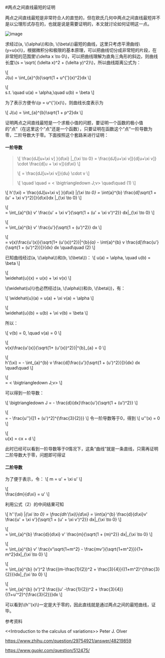 #两点之间直线最短的证明



两点之间直线最短是非常符合人的直觉的，但在欧氏几何中两点之间直线最短并不是以公理形式存在的，也就是说是需要证明的，本文就讨论如何证明这一点。

![image](http://www.luolei.info/source/images/line.png)

求经过(a, \\(\alpha\\))和(b, \\(\beta\\))最短的曲线，这里只考虑平滑曲线\\(y=u(x)\\)，根据微积分和极限的基本原理，可以把曲线切分成非常短的片段，在非常短的范围里\\(\delta x \to 0\\)，可以把曲线理解为直角三角形的斜边，则曲线长度\\(s = \sqrt{ (\delta x)^2 + (\delta y)^2}\\)，所以曲线距离公式为：


\\[   
J(u) = \int_{a}^{b}\sqrt{1 + u^{'}(x)^2}dx 
\\]

\\[   
s.t. \quad u(a) = \alpha,\quad u(b) = \beta
\\]


为了表示方便令\\(p = u^{'}(x)\\)，则曲线长度表示为

\\[
J(u) = \int_{a}^{b}\sqrt{1 + p^2}dx 
\\]

证明两点之间直线最短是一个求极小值的问题，要证明一个函数的极小值的“点”（在这里这个“点”还是一个函数），只要证明在函数这个“点”一阶导数为零，二阶导数大于零。下面按照这个套路来进行证明：

#### 一阶导数



> 
> \\[
>  \frac{dJ[u+\xi v] }{d\xi} |_{\xi \to 0} = \frac{dJ[u+\xi v]}{d[u+\xi v]} \cdot \frac{d[u + \xi v]}{d\xi}
>\\]
>
>
> 
> \\[
>  = \frac{dJ[u+\xi v]}{du} \cdot v
>\\]
>
> \\[
> \quad \quad = < \bigtriangledown J;v>     \quad\quad (1)
>\\]

 
 

\\[
h'(\xi)  = \frac{dJ[u+\xi v] }{d\xi} |_{\xi \to 0} = \int_{a}^{b} \frac{d[\sqrt{1 + (u' + \xi v')^2}]}{d\xi}dx  |_{\xi \to 0}
\\]

\\[   
= \int_{a}^{b} v' \frac{u' + \xi v'}{\sqrt{1 + (u' + \xi v')^2}} dx|_{\xi \to 0}
\\]

\\[   
= \int_{a}^{b} v' \frac{u'}{\sqrt{1 + (u')^2}} dx
\\]

\\[   
= v(x)\frac{u'(x)}{\sqrt{1+ (u'(x))^2}}|^{b}_{a} - \int_{a}^{b} v \frac{d[\frac{u'}{\sqrt{1 + (u')^2}}]}{dx} dx \quad\quad (2)
\\]

已知曲线经过(a, \\(\alpha\\))和(b, \\(\beta\\))：
\\[
u(a) = \alpha, \quad u(b) = \beta
\\]

\\[   
\widehat{u}(x) = u(x) + \xi v(x)
\\]

\\(\widehat{u}\\)也必然经过(a, \\(\alpha\\))和(b, \\(\beta\\))，有：

\\[
\widehat{u}(a) = u(a) + \xi v(a) = \alpha
\\]

\\[   
\widehat{u}(b) = u(b) + \xi v(b) = \beta
\\]

所以：

\\[
v(b) = 0, \quad v(a) = 0
\\]

\\[   
 v(x)\frac{u'(x)}{\sqrt{1+ (u'(x))^2}}|^{b}_{a} = 0
 \\]

\\[   
h'(\xi) =   - \int_{a}^{b} v \frac{d[\frac{u'}{\sqrt{1 + (u')^2}}]}{dx} dx \quad\quad 
\\]

\\[   
 = < \bigtriangledown J;v> 
\\]

可以得到一阶导数：

\\[
\bigtriangledown J = - \frac{d}{dx}\frac{u'}{\sqrt{1 + (u')^2}}
\\]

\\[   
= - \frac{u''}{[1 + (u')^2]^{\frac{3}{2}}}
\\]
令一阶导数等于0，得到
\\[
u''(x) = 0
\\]

\\[   
u(x) = cx + d
\\]

此时已经可以看到一阶导数等于0情况下，这条“曲线”就是一条直线，只需再证明二阶导数大于零，问题即可得证


#### 二阶导数


为了便于表示，令：
\\[
m = u' + \xi u'
\\]

\\[   
\frac{dm}{d\xi} = u'
\\]

利用公式（2）的中间结果可知

\\[
h''(\xi) |_{\xi \to 0} = \frac{dh'(\xi)}{d\xi} = \int_{a}^{b} \frac{d}{d\xi}v' \frac{u' + \xi v'}{\sqrt{1 + (u' + \xi v')^2}} dx|_{\xi \to 0}
\\]

\\[   
= \int_{a}^{b} \frac{d}{d\xi} v' \frac{m}{\sqrt{1 + (m)^2}} dx|_{\xi \to 0}
\\]

\\[   
= \int_{a}^{b} v' \frac{v'\sqrt{1+m^2} - \frac{mv'}{\sqrt{1+m^2}}}{1+ m^2}dx|_{\xi \to 0}
\\]

\\[   
=  \int_{a}^{b} (v')^2 \frac{(m-\frac{1}{2})^2 + \frac{3}{4}}{(1+m^2)^{\frac{3}{2}}}dx|_{\xi \to 0}
\\]

\\[   
=  \int_{a}^{b} (v')^2 \frac{(u' -\frac{1}{2})^2 + \frac{3}{4}}{(1+u'^2)^{\frac{3}{2}}}dx
\\]

可以看到\\(h''(x)\\)一定是大于零的，因此直线就是通过两点之间的最短曲线，证毕。

参考资料

<\<Introduction to the calculus of variations>\> Peter J. Olver

https://www.zhihu.com/question/29754921/answer/48219859

https://www.guokr.com/question/512475/


